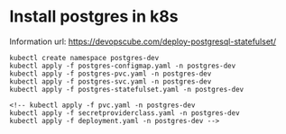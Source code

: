 # Install postgres in k8s
Information url: https://devopscube.com/deploy-postgresql-statefulset/
```
kubectl create namespace postgres-dev
kubectl apply -f postgres-configmap.yaml -n postgres-dev
kubectl apply -f postgres-pvc.yaml -n postgres-dev
kubectl apply -f postgres-svc.yaml -n postgres-dev
kubectl apply -f postgres-statefulset.yaml -n postgres-dev

<!-- kubectl apply -f pvc.yaml -n postgres-dev
kubectl apply -f secretproviderclass.yaml -n postgres-dev
kubectl apply -f deployment.yaml -n postgres-dev -->
```
